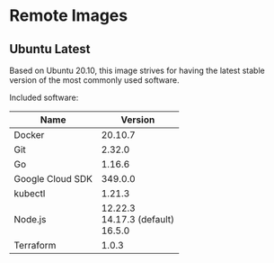 # Remote Images

## Ubuntu Latest

Based on Ubuntu 20.10, this image strives for having the latest stable version of the most commonly used software.

Included software:

<!-- BEGIN GENERATED SECTION: ubuntu-latest -->

| Name | Version |
| ---- | ------- |
| Docker | 20.10.7 |
| Git | 2.32.0 |
| Go | 1.16.6 |
| Google Cloud SDK | 349.0.0 |
| kubectl | 1.21.3 |
| Node.js | 12.22.3<br>14.17.3 (default)<br>16.5.0 |
| Terraform | 1.0.3 |

<!-- END GENERATED SECTION: ubuntu-latest -->
